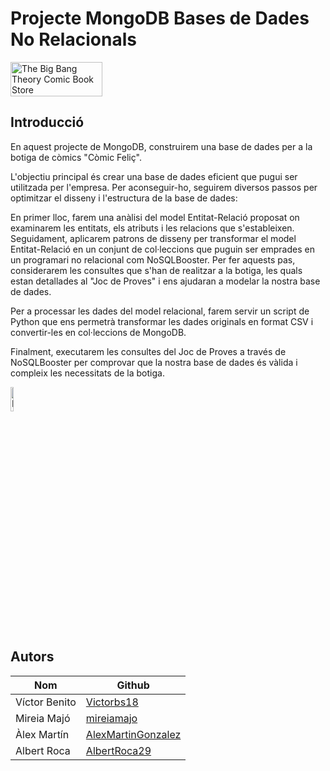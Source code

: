 # Projecte MongoDB Bases de Dades No Relacionals 

<div style="display:flex; justify-content: space-between;">
  <img src="https://static1.srcdn.com/wordpress/wp-content/uploads/2019/11/TBBT-Comic-Book-Store-Header.jpg" alt="The Big Bang Theory Comic Book Store" width="54%" />
</div>

<h2>Introducció</h2>

En aquest projecte de MongoDB, construirem una base de dades per a la botiga de còmics "Còmic Feliç".

L'objectiu principal és crear una base de dades eficient que pugui ser utilitzada per l'empresa. Per aconseguir-ho, seguirem diversos passos per optimitzar el disseny i l'estructura de la base de dades:

En primer lloc, farem una anàlisi del model Entitat-Relació proposat on examinarem les entitats, els atributs i les relacions que s'estableixen.
Seguidament, aplicarem patrons de disseny per transformar el model Entitat-Relació en un conjunt de col·leccions que puguin ser emprades en un programari no relacional com NoSQLBooster. Per fer aquests pas, considerarem les consultes que s'han de realitzar a la botiga, les quals estan detallades al "Joc de Proves" i ens ajudaran a modelar la nostra base de dades.

Per a processar les dades del model relacional, farem servir un script de Python que ens permetrà transformar les dades originals en format CSV i convertir-les en col·leccions de MongoDB.

Finalment, executarem les consultes del Joc de Proves a través de NoSQLBooster per comprovar que la nostra base de dades és vàlida i compleix les necessitats de la botiga.

</h2> <img src="https://upload.wikimedia.org/wikipedia/commons/9/93/MongoDB_Logo.svg" alt="MongoDB Logo" width="10%" class="mongodb-logo"/> </h2>

<h2>Autors</h2>

| Nom | Github |
| --- | --- |
| Víctor Benito | [Victorbs18](https://github.com/Victorbs18) |
| Mireia Majó | [mireiamajo](https://github.com/mireiamajo) |
| Àlex Martín | [AlexMartinGonzalez](https://github.com/AlexMartinGonzalez) |
| Albert Roca | [AlbertRoca29](https://github.com/AlbertRoca29) |
